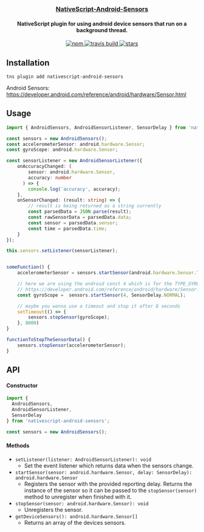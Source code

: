 <a align="center" href="https://www.npmjs.com/package/nativescript-android-sensors">
    <h3 align="center">NativeScript-Android-Sensors</h3>
</a>
<h4 align="center">NativeScript plugin for using android device sensors that run on a background thread.</h4>

<p align="center">
 <a href="https://www.npmjs.com/package/nativescript-android-sensors">
        <img src="https://img.shields.io/npm/v/nativescript-android-sensors.svg" alt="npm">
    </a>
     <a href="https://travis-ci.org/bradmartin/nativescript-android-sensors">
        <img src="https://travis-ci.org/bradmartin/nativescript-android-sensors.svg?branch=master" alt="travis build">
    </a>
    <a href="https://github.com/bradmartin/nativescript-android-sensors/stargazers">
        <img src="https://img.shields.io/github/stars/bradmartin/nativescript-android-sensors.svg" alt="stars">
    </a>
</p>

## Installation

```
tns plugin add nativescript-android-sensors
```

Android Sensors: https://developer.android.com/reference/android/hardware/Sensor.html

## Usage

```typescript
import { AndroidSensors, AndroidSensorListener, SensorDelay } from 'nativescript-android-sensors';

const sensors = new AndroidSensors();
const accelerometerSensor: android.hardware.Sensor;
const gyroScope: android.hardware.Sensor;

const sensorListener = new AndroidSensorListener({
    onAccuracyChanged: (
        sensor: android.hardware.Sensor,
        accuracy: number
      ) => {
        console.log('accuracy', accuracy);
    },
    onSensorChanged: (result: string) => {
        // result is being returned as a string currently
        const parsedData = JSON.parse(result);
        const rawSensorData = parsedData.data;
        const sensor = parsedData.sensor;
        const time = parsedData.time;
    }
});

this.sensors.setListener(sensorListener);


someFunction() {
    accelerometerSensor = sensors.startSensor(android.hardware.Sensor.TYPE_LINEAR_ACCELERATION, SensorDelay.FASTEST);

    // here we are using the android const 4 which is for the TYPE_GYROSCOPE sensor
    // https://developer.android.com/reference/android/hardware/Sensor.html#TYPE_GYROSCOPE
    const gyroScope =  sensors.startSensor(4, SensorDelay.NORMAL);

    // maybe you wanna use a timeout and stop it after 8 seconds
    setTimeout(() => {
        sensors.stopSensor(gyroScope);
    }, 8000)
}

functionToStopTheSensorData() {
    sensors.stopSensor(accelerometerSensor);
}
```

## API

#### Constructor

```typescript
import {
  AndroidSensors,
  AndroidSensorListener,
  SensorDelay
} from 'nativescript-android-sensors';

const sensors = new AndroidSensors();
```

#### Methods

- `setListener(listener: AndroidSensorListener): void`
  - Set the event listener which returns data when the sensors change.
- `startSensor(sensor: android.hardware.Sensor, delay: SensorDelay): android.hardware.Sensor`
  - Registers the sensor with the provided reporting delay. Returns the instance of the sensor so it can be passed to the `stopSensor(sensor)` method to unregister when finished with it.
- `stopSensor(sensor: android.hardware.Sensor): void`
  - Unregisters the sensor.
- `getDeviceSensors(): android.hardware.Sensor[]`
  - Returns an array of the devices sensors.
